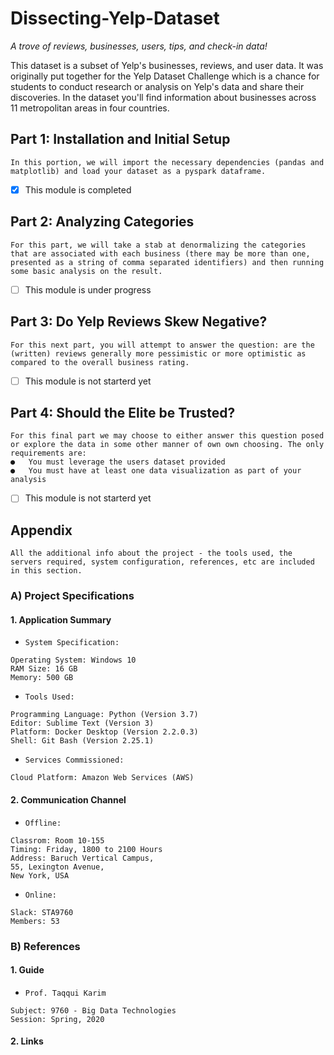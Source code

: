 # Dissecting-Yelp-Dataset
*A trove of reviews, businesses, users, tips, and check-in data!*

This dataset is a subset of Yelp's businesses, reviews, and user data. It was originally put together for the Yelp Dataset Challenge which is a chance for students to conduct research or analysis on Yelp's data and share their discoveries. In the dataset you'll find information about businesses across 11 metropolitan areas in four countries.


## Part 1: Installation and Initial Setup
```
In this portion, we will import the necessary dependencies (pandas and matplotlib) and load your dataset as a pyspark dataframe.
```

- [x] This module is completed


## Part 2: Analyzing Categories
```
For this part, we will take a stab at denormalizing the categories that are associated with each business (there may be more than one, presented as a string of comma separated identifiers) and then running some basic analysis on the result.
```

- [ ] This module is under progress


## Part 3: Do Yelp Reviews Skew Negative?
```
For this next part, you will attempt to answer the question: are the (written) reviews generally more pessimistic or more optimistic as compared to the overall business rating.
```

- [ ] This module is not starterd yet


## Part 4: Should the Elite be Trusted?
```
For this final part we may choose to either answer this question posed or explore the data in some other manner of own own choosing. The only requirements are:
●	You must leverage the users dataset provided
●	You must have at least one data visualization as part of your analysis
```

- [ ] This module is not starterd yet


## Appendix
```
All the additional info about the project - the tools used, the servers required, system configuration, references, etc are included in this section.
```

### A) Project Specifications

#### 1. Application Summary
* ```System Specification:```
``` 
Operating System: Windows 10
RAM Size: 16 GB
Memory: 500 GB
```

* ```Tools Used:```
``` 
Programming Language: Python (Version 3.7)
Editor: Sublime Text (Version 3)
Platform: Docker Desktop (Version 2.2.0.3)
Shell: Git Bash (Version 2.25.1)
```

* ```Services Commissioned:```
``` 
Cloud Platform: Amazon Web Services (AWS)
```

#### 2. Communication Channel
* ```Offline:```
``` 
Classrom: Room 10-155
Timing: Friday, 1800 to 2100 Hours
Address: Baruch Vertical Campus,
55, Lexington Avenue,
New York, USA
```

* ```Online:```
``` 
Slack: STA9760
Members: 53
```

### B) References

#### 1. Guide
* ```Prof. Taqqui Karim```
``` 
Subject: 9760 - Big Data Technologies
Session: Spring, 2020
```

#### 2. Links
